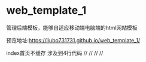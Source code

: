# web_template_1
管理后端模板，能够自适应移动端电脑端的html网站模板


预览地址:https://liubo731731.github.io/web_template_1/


index首页不缓存 涉及到4行代码
 // <meta http-equiv="Expires" content="0">
  //<meta http-equiv="Pragma" content="no-cache">
  //<meta http-equiv="Cache-control" content="no-cache">
  //<meta http-equiv="Cache" content="no-cache">
